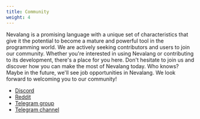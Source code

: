 ```yaml
---
title: Community
weight: 4
---
```


Nevalang is a promising language with a unique set of characteristics that give it the potential to become a mature and powerful tool in the programming world. We are actively seeking contributors and users to join our community. Whether you're interested in using Nevalang or contributing to its development, there's a place for you here. Don't hesitate to join us and discover how you can make the most of Nevalang today. Who knows? Maybe in the future, we'll see job opportunities in Nevalang. We look forward to welcoming you to our community!

- [Discord](https://discord.gg/8fhETxQR)
- [Reddit](https://www.reddit.com/r/nevalang/)
- [Telegram group](https://t.me/+H1kRClL8ppI1MWJi)
- [Telegram channel](https://t.me/+H1kRClL8ppI1MWJi)
